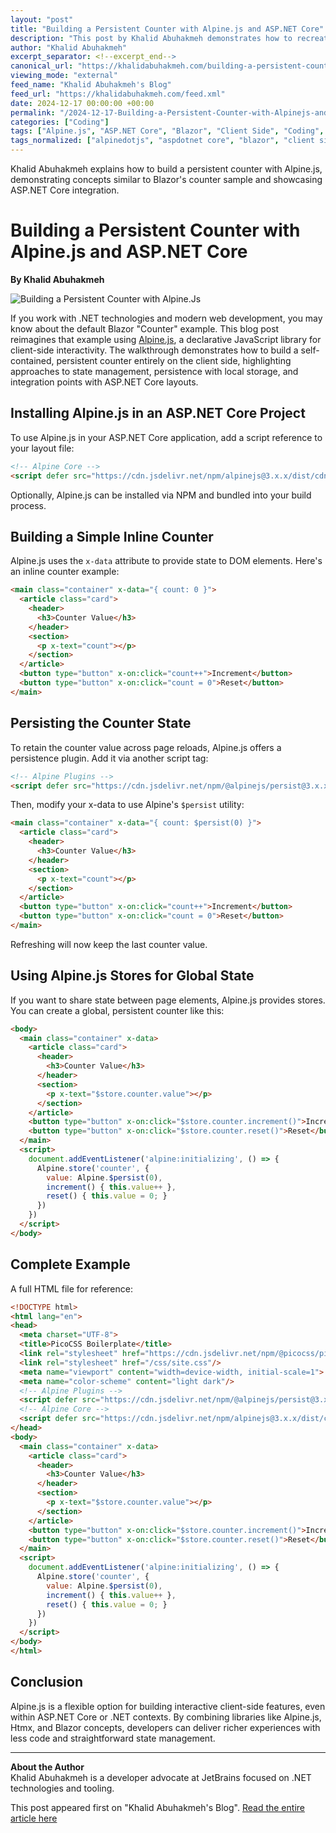 ```yaml
---
layout: "post"
title: "Building a Persistent Counter with Alpine.js and ASP.NET Core"
description: "This post by Khalid Abuhakmeh demonstrates how to recreate the familiar Blazor 'Counter' example using Alpine.js for client-side interactivity, focusing on state persistence across page reloads. While the primary demo is in JavaScript/HTML, it includes usage within ASP.NET Core applications, discussing layout integration and draws direct comparisons to Blazor and .NET development approaches."
author: "Khalid Abuhakmeh"
excerpt_separator: <!--excerpt_end-->
canonical_url: "https://khalidabuhakmeh.com/building-a-persistent-counter-with-alpinejs"
viewing_mode: "external"
feed_name: "Khalid Abuhakmeh's Blog"
feed_url: "https://khalidabuhakmeh.com/feed.xml"
date: 2024-12-17 00:00:00 +00:00
permalink: "/2024-12-17-Building-a-Persistent-Counter-with-Alpinejs-and-ASPNET-Core.html"
categories: ["Coding"]
tags: ["Alpine.js", "ASP.NET Core", "Blazor", "Client Side", "Coding", "Counter Example", "DOM Manipulation", "Front End", "HTML", "Htmx", "JavaScript", "Local Storage", "Persistence", "Posts", "State Management", "Store Pattern", "Web Development"]
tags_normalized: ["alpinedotjs", "aspdotnet core", "blazor", "client side", "coding", "counter example", "dom manipulation", "front end", "html", "htmx", "javascript", "local storage", "persistence", "posts", "state management", "store pattern", "web development"]
---
```


Khalid Abuhakmeh explains how to build a persistent counter with Alpine.js, demonstrating concepts similar to Blazor's counter sample and showcasing ASP.NET Core integration.<!--excerpt_end-->

# Building a Persistent Counter with Alpine.js and ASP.NET Core

**By Khalid Abuhakmeh**

![Building a Persistent Counter with Alpine.Js](https://res.cloudinary.com/abuhakmeh/image/fetch/c_limit,f_auto,q_auto,w_800/https://khalidabuhakmeh.com/assets/images/posts/misc/building-persistent-counter-alpinejs-javascript.jpg)

If you work with .NET technologies and modern web development, you may know about the default Blazor "Counter" example. This blog post reimagines that example using [Alpine.js](https://alpinejs.dev/), a declarative JavaScript library for client-side interactivity. The walkthrough demonstrates how to build a self-contained, persistent counter entirely on the client side, highlighting approaches to state management, persistence with local storage, and integration points with ASP.NET Core layouts.

## Installing Alpine.js in an ASP.NET Core Project

To use Alpine.js in your ASP.NET Core application, add a script reference to your layout file:

```html
<!-- Alpine Core -->
<script defer src="https://cdn.jsdelivr.net/npm/alpinejs@3.x.x/dist/cdn.min.js"></script>
```

Optionally, Alpine.js can be installed via NPM and bundled into your build process.

## Building a Simple Inline Counter

Alpine.js uses the `x-data` attribute to provide state to DOM elements. Here's an inline counter example:

```html
<main class="container" x-data="{ count: 0 }">
  <article class="card">
    <header>
      <h3>Counter Value</h3>
    </header>
    <section>
      <p x-text="count"></p>
    </section>
  </article>
  <button type="button" x-on:click="count++">Increment</button>
  <button type="button" x-on:click="count = 0">Reset</button>
</main>
```

## Persisting the Counter State

To retain the counter value across page reloads, Alpine.js offers a persistence plugin. Add it via another script tag:

```html
<!-- Alpine Plugins -->
<script defer src="https://cdn.jsdelivr.net/npm/@alpinejs/persist@3.x.x/dist/cdn.min.js"></script>
```

Then, modify your x-data to use Alpine's `$persist` utility:

```html
<main class="container" x-data="{ count: $persist(0) }">
  <article class="card">
    <header>
      <h3>Counter Value</h3>
    </header>
    <section>
      <p x-text="count"></p>
    </section>
  </article>
  <button type="button" x-on:click="count++">Increment</button>
  <button type="button" x-on:click="count = 0">Reset</button>
</main>
```

Refreshing will now keep the last counter value.

## Using Alpine.js Stores for Global State

If you want to share state between page elements, Alpine.js provides stores. You can create a global, persistent counter like this:

```html
<body>
  <main class="container" x-data>
    <article class="card">
      <header>
        <h3>Counter Value</h3>
      </header>
      <section>
        <p x-text="$store.counter.value"></p>
      </section>
    </article>
    <button type="button" x-on:click="$store.counter.increment()">Increment</button>
    <button type="button" x-on:click="$store.counter.reset()">Reset</button>
  </main>
  <script>
    document.addEventListener('alpine:initializing', () => {
      Alpine.store('counter', {
        value: Alpine.$persist(0),
        increment() { this.value++ },
        reset() { this.value = 0; }
      })
    })
  </script>
</body>
```

## Complete Example

A full HTML file for reference:

```html
<!DOCTYPE html>
<html lang="en">
<head>
  <meta charset="UTF-8">
  <title>PicoCSS Boilerplate</title>
  <link rel="stylesheet" href="https://cdn.jsdelivr.net/npm/@picocss/pico@2/css/pico.min.css" />
  <link rel="stylesheet" href="/css/site.css"/>
  <meta name="viewport" content="width=device-width, initial-scale=1">
  <meta name="color-scheme" content="light dark"/>
  <!-- Alpine Plugins -->
  <script defer src="https://cdn.jsdelivr.net/npm/@alpinejs/persist@3.x.x/dist/cdn.min.js"></script>
  <!-- Alpine Core -->
  <script defer src="https://cdn.jsdelivr.net/npm/alpinejs@3.x.x/dist/cdn.min.js"></script>
</head>
<body>
  <main class="container" x-data>
    <article class="card">
      <header>
        <h3>Counter Value</h3>
      </header>
      <section>
        <p x-text="$store.counter.value"></p>
      </section>
    </article>
    <button type="button" x-on:click="$store.counter.increment()">Increment</button>
    <button type="button" x-on:click="$store.counter.reset()">Reset</button>
  </main>
  <script>
    document.addEventListener('alpine:initializing', () => {
      Alpine.store('counter', {
        value: Alpine.$persist(0),
        increment() { this.value++ },
        reset() { this.value = 0; }
      })
    })
  </script>
</body>
</html>
```

## Conclusion

Alpine.js is a flexible option for building interactive client-side features, even within ASP.NET Core or .NET contexts. By combining libraries like Alpine.js, Htmx, and Blazor concepts, developers can deliver richer experiences with less code and straightforward state management.

---

**About the Author**  
Khalid Abuhakmeh is a developer advocate at JetBrains focused on .NET technologies and tooling.

This post appeared first on "Khalid Abuhakmeh's Blog". [Read the entire article here](https://khalidabuhakmeh.com/building-a-persistent-counter-with-alpinejs)
